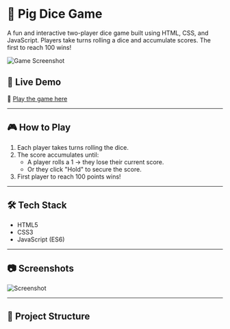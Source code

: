 # 🎲 Pig Dice Game

A fun and interactive two-player dice game built using HTML, CSS, and JavaScript. Players take turns rolling a dice and accumulate scores. The first to reach 100 wins!

![Game Screenshot](screenshot.png)

## 🚀 Live Demo

🔗 [Play the game here](https://amithsoni.github.io/pig-dice-game/)

---

## 🎮 How to Play

1. Each player takes turns rolling the dice.
2. The score accumulates until:
   - A player rolls a 1 → they lose their current score.
   - Or they click "Hold" to secure the score.
3. First player to reach 100 points wins!

---

## 🛠️ Tech Stack

- HTML5
- CSS3
- JavaScript (ES6)

---

## 📷 Screenshots

![Screenshot](screenshot.png)

---

## 📁 Project Structure

